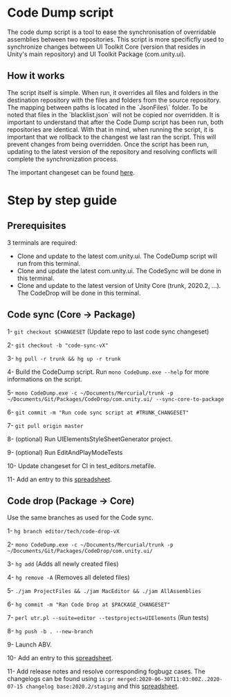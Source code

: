 # Code Dump script

<p>The code dump script is a tool to ease the synchronisation of overridable assemblies between two repositories. This script is more specificfly used to synchronize changes between UI Toolkit Core (version that resides in Unity's main repository) and UI Toolkit Package (com.unity.ui).</p>

## How it works

 <p>The script itself is simple. When run, it overrides all files and folders in the destination repository with the files and folders from the source repository. The mapping between paths is located in the `JsonFiles\` folder. To be noted that files in the `blacklist.json` will not be copied nor overridden. It is important to understand that after the Code Dump script has been run, both repositories are identical. With that in mind, when running the script, it is important that we rollback to the changest we last ran the script. This will prevent changes from being overridden. Once the script has been run, updating to the latest version of the repository and resolving conflicts will complete the synchronization process.</p>

 The important changeset can be found [here](https://docs.google.com/spreadsheets/d/1UDwbaQzE2Oy8LCSUZivBHRHWu1sXfmwKVH-fxT72fuE/edit#gid=1732357628).

# Step by step guide
## Prerequisites
3 terminals are required:

- Clone and update to the latest com.unity.ui. The CodeDump script will run from this terminal.
- Clone and update the latest com.unity.ui. The CodeSync will be done in this terminal.
- Clone and update to the latest version of Unity Core (trunk, 2020.2, ...). The CodeDrop will be done in this terminal.


## Code sync (Core -> Package)
1- `git checkout $CHANGESET` (Update repo to last code sync changeset)

2- `git checkout -b "code-sync-vX" `

3- `hg pull -r trunk && hg up -r trunk`

4- Build the CodeDump script. Run `mono CodeDump.exe --help` for more informations on the script.

5- `mono CodeDump.exe -c ~/Documents/Mercurial/trunk -p ~/Documents/Git/Packages/CodeDrop/com.unity.ui/ --sync-core-to-package`

6- `git commit -m "Run code sync script at #TRUNK_CHANGESET"`

7- `git pull origin master`

8- (optional) Run UIElementsStyleSheetGenerator project.

9- (optional) Run EditAndPlayModeTests

10- Update changeset for CI in test_editors.metafile.

11- Add an entry to this [spreadsheet](https://docs.google.com/spreadsheets/d/1UDwbaQzE2Oy8LCSUZivBHRHWu1sXfmwKVH-fxT72fuE/).


## Code drop (Package -> Core)
Use the same branches as used for the Code sync.


1- `hg branch editor/tech/code-drop-vX`

2- `mono CodeDump.exe -c ~/Documents/Mercurial/trunk -p ~/Documents/Git/Packages/CodeDrop/com.unity.ui/`

3- `hg add` (Adds all newly created files)

4- `hg remove -A` (Removes all deleted files)

5- `./jam ProjectFiles && ./jam MacEditor && ./jam AllAssemblies`

6- `hg commit -m "Ran Code Drop at $PACKAGE_CHANGESET"`

7- `perl utr.pl --suite=editor --testprojects=UIElements` (Run tests)

8- `hg push -b . --new-branch`

9- Launch ABV.

10- Add an entry to this [spreadsheet](https://docs.google.com/spreadsheets/d/1UDwbaQzE2Oy8LCSUZivBHRHWu1sXfmwKVH-fxT72fuE/).

11- Add release notes and resolve corresponding fogbugz cases. The changelogs can be found using `is:pr merged:2020-06-30T11:03:00Z..2020-07-15 changelog base:2020.2/staging` and this [spreadsheet](https://docs.google.com/spreadsheets/d/1UDwbaQzE2Oy8LCSUZivBHRHWu1sXfmwKVH-fxT72fuE/edit#gid=541037734).
